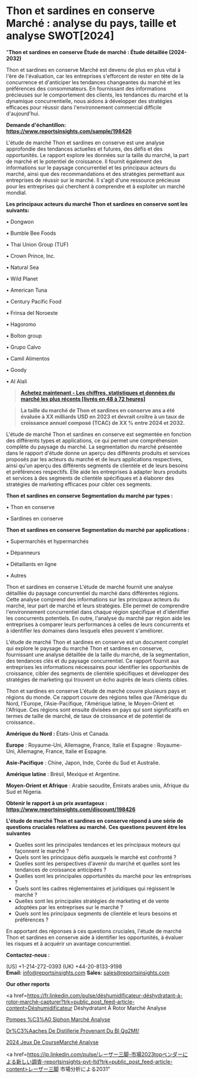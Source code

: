 # Thon et sardines en conserve Marché : analyse du pays, taille et analyse SWOT[2024]

"<strong>Thon et sardines en conserve Étude de marché : Étude détaillée (2024-2032)</strong>

Thon et sardines en conserve Marché est devenu de plus en plus vital à l'ère de l'évaluation, car les entreprises s'efforcent de rester en tête de la concurrence et d'anticiper les tendances changeantes du marché et les préférences des consommateurs. En fournissant des informations précieuses sur le comportement des clients, les tendances du marché et la dynamique concurrentielle, nous aidons à développer des stratégies efficaces pour réussir dans l'environnement commercial difficile d'aujourd'hui.

<strong>Demande d'échantillon: <a href=https://www.reportsinsights.com/sample/198426>https://www.reportsinsights.com/sample/198426</a></strong>

L'étude de marché Thon et sardines en conserve est une analyse approfondie des tendances actuelles et futures, des défis et des opportunités. Le rapport explore les données sur la taille du marché, la part de marché et le potentiel de croissance. Il fournit également des informations sur le paysage concurrentiel et les principaux acteurs du marché, ainsi que des recommandations et des stratégies permettant aux entreprises de réussir sur le marché. Il s'agit d'une ressource précieuse pour les entreprises qui cherchent à comprendre et à exploiter un marché mondial.

<strong>Les principaux acteurs du marché Thon et sardines en conserve sont les suivants:</strong>

• Dongwon

• Bumble Bee Foods

• Thai Union Group (TUF)

• Crown Prince, Inc.

• Natural Sea

• Wild Planet

• American Tuna

• Century Pacific Food

• Frinsa del Noroeste

• Hagoromo

• Bolton group

• Grupo Calvo

• Camil Alimentos

• Goody

• Al Alali
<blockquote><a href=https://www.reportsinsights.com/buynow/198426><span style=text-decoration: underline;><strong>Achetez maintenant - Les chiffres, statistiques et données du marché les plus récents [livrés en 48 à 72 heures]</strong></span></a></blockquote>
<blockquote><span style=text-decoration: underline;><strong>La taille du marché de Thon et sardines en conserve ans a été évaluée à XX milliards USD en 2023 et devrait croître à un taux de croissance annuel composé (TCAC) de XX % entre 2024 et 2032.</strong></span></blockquote>
L'étude de marché Thon et sardines en conserve est segmentée en fonction des différents types et applications, ce qui permet une compréhension complète du paysage du marché. La segmentation du marché présentée dans le rapport d'étude donne un aperçu des différents produits et services proposés par les acteurs du marché et de leurs applications respectives, ainsi qu'un aperçu des différents segments de clientèle et de leurs besoins et préférences respectifs. Elle aide les entreprises à adapter leurs produits et services à des segments de clientèle spécifiques et à élaborer des stratégies de marketing efficaces pour cibler ces segments.

<strong>Thon et sardines en conserve Segmentation du marché par types :</strong>

• Thon en conserve

• Sardines en conserve

<strong>Thon et sardines en conserve Segmentation du marché par applications :</strong>

• Supermarchés et hypermarchés

• Dépanneurs

• Détaillants en ligne

• Autres

Thon et sardines en conserve L'étude de marché fournit une analyse détaillée du paysage concurrentiel du marché dans différentes régions. Cette analyse comprend des informations sur les principaux acteurs du marché, leur part de marché et leurs stratégies. Elle permet de comprendre l'environnement concurrentiel dans chaque région spécifique et d'identifier les concurrents potentiels. En outre, l'analyse du marché par région aide les entreprises à comparer leurs performances à celles de leurs concurrents et à identifier les domaines dans lesquels elles peuvent s'améliorer.

L'étude de marché Thon et sardines en conserve est un document complet qui explore le paysage du marché Thon et sardines en conserve, fournissant une analyse détaillée de la taille du marché, de la segmentation, des tendances clés et du paysage concurrentiel. Ce rapport fournit aux entreprises les informations nécessaires pour identifier les opportunités de croissance, cibler des segments de clientèle spécifiques et développer des stratégies de marketing qui trouvent un écho auprès de leurs clients cibles.

Thon et sardines en conserve L'étude de marché couvre plusieurs pays et régions du monde. Ce rapport couvre des régions telles que l'Amérique du Nord, l'Europe, l'Asie-Pacifique, l'Amérique latine, le Moyen-Orient et l'Afrique. Ces régions sont ensuite divisées en pays qui sont significatifs en termes de taille de marché, de taux de croissance et de potentiel de croissance..

<strong>Amérique du Nord :</strong> États-Unis et Canada.

<strong>Europe</strong> : Royaume-Uni, Allemagne, France, Italie et Espagne : Royaume-Uni, Allemagne, France, Italie et Espagne.

<strong>Asie-Pacifique</strong> : Chine, Japon, Inde, Corée du Sud et Australie.

<strong>Amérique latine</strong> : Brésil, Mexique et Argentine.

<strong>Moyen-Orient et Afrique</strong> : Arabie saoudite, Émirats arabes unis, Afrique du Sud et Nigeria.

<strong>Obtenir le rapport à un prix avantageux : <a href=https://www.reportsinsights.com/discount/198426>https://www.reportsinsights.com/discount/198426</a></strong>

<strong>L'étude de marché Thon et sardines en conserve répond à une série de questions cruciales relatives au marché. Ces questions peuvent être les suivantes</strong>
<ul>
  <li>Quelles sont les principales tendances et les principaux moteurs qui façonnent le marché ?</li>
  <li>Quels sont les principaux défis auxquels le marché est confronté ?</li>
  <li>Quelles sont les perspectives d'avenir du marché et quelles sont les tendances de croissance anticipées ?</li>
  <li>Quelles sont les principales opportunités du marché pour les entreprises ?</li>
  <li>Quels sont les cadres réglementaires et juridiques qui régissent le marché ?</li>
  <li>Quelles sont les principales stratégies de marketing et de vente adoptées par les entreprises sur le marché ?</li>
  <li>Quels sont les principaux segments de clientèle et leurs besoins et préférences ?</li>
</ul>
En apportant des réponses à ces questions cruciales, l'étude de marché Thon et sardines en conserve aide à identifier les opportunités, à évaluer les risques et à acquérir un avantage concurrentiel.

<strong>Contactez-nous :</strong>

(US) +1-214-272-0393
(UK) +44-20-8133-9198
<strong>Email:</strong> <a>info@reportsinsights.com</a>
<strong>Sales:</strong> <a>sales@reportsinsights.com</a>

<strong>Our other reports</strong>

<a href=https://fr.linkedin.com/pulse/déshumidificateur-déshydratant-à-rotor-marché-capturer?trk=public_post_feed-article-content>Déshumidificateur Déshydratant À Rotor Marché Analyse</a>

<a href=https://www.linkedin.com/pulse/pompes-%C3%A0-siphon-march%C3%A9informations-couvertes-rpsgf/>Pompes %C3%A0 Siphon Marché Analyse</a>

<a href=https://www.linkedin.com/pulse/dr%C3%AAches-de-distillerie-provenant-du-bl%C3%A9-qg2mf/>Dr%C3%Aaches De Distillerie Provenant Du Bl Qg2Mf/</a>

<a href=https://www.linkedin.com/pulse/2024-jeux-de-coursemarch%C3%A9-domaines-croissance-qbwwf/>2024 Jeux De CourseMarché Analyse</a>

<a href=https://jp.linkedin.com/pulse/レーザー三脚-市場2023topベンダーによる新しい調査-reportsinsights-pvt-ltd?trk=public_post_feed-article-content>レーザー三脚 市場分析による2031</a>"

